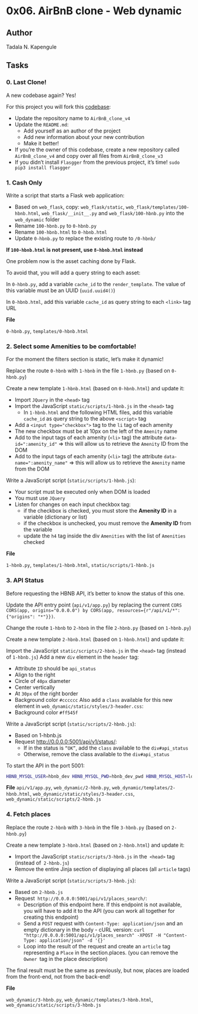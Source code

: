 # 0x06. AirBnB clone - Web dynamic

## Author
Tadala N. Kapengule

## Tasks

### 0. Last Clone!

A new codebase again? Yes!

For this project you will fork this [codebase](https://github.com/jzamora5/AirBnB_clone_v3):

- Update the repository name to ``AirBnB_clone_v4``
- Update the ``README.md``:
	- Add yourself as an author of the project
	- Add new information about your new contribution
	- Make it better!
- If you’re the owner of this codebase, create a new repository called ``AirBnB_clone_v4`` and copy over all files from ``AirBnB_clone_v3``
- If you didn’t install ``Flasgger`` from the previous project, it’s time! ``sudo pip3 install flasgger``

### 1. Cash Only

Write a script that starts a Flask web application:

- Based on ``web_flask``, copy: ``web_flask/static``, ``web_flask/templates/100-hbnb.html``, ``web_flask/__init__.py`` and ``web_flask/100-hbnb.py`` into the ``web_dynamic`` folder
- Rename ``100-hbnb.py`` to ``0-hbnb.py``
- Rename ``100-hbnb.html`` to ``0-hbnb.html``
- Update ``0-hbnb.py`` to replace the existing route to ``/0-hbnb/``

**If ``100-hbnb.html`` is not present, use ``8-hbnb.html`` instead**

One problem now is the asset caching done by Flask.

To avoid that, you will add a query string to each asset:

In ``0-hbnb.py``, add a variable ``cache_id`` to the ``render_template``. The value of this variable must be an UUID (``uuid.uuid4()``)

In ``0-hbnb.html``, add this variable ``cache_id`` as query string to each ``<link>`` tag URL

__File__

``0-hbnb.py``, ``templates/0-hbnb.html``

### 2. Select some Amenities to be comfortable!

For the moment the filters section is static, let’s make it dynamic!

Replace the route ``0-hbnb`` with ``1-hbnb`` in the file ``1-hbnb.py`` (based on ``0-hbnb.py``)

Create a new template ``1-hbnb.html`` (based on ``0-hbnb.html``) and update it:

-  Import ``JQuery`` in the ``<head>`` tag
-  Import the JavaScript ``static/scripts/1-hbnb.js`` in the ``<head>`` tag
	- In ``1-hbnb.html`` and the following HTML files, add this variable ``cache_id`` as query string to the above ``<script>`` tag
-  Add a ``<input type="checkbox">`` tag to the ``li`` tag of each amenity
-  The new checkbox must be at 10px on the left of the ``Amenity`` name
-  Add to the input tags of each amenity (``<li>`` tag) the attribute ``data-id=":amenity_id"`` => this will allow us to retrieve the ``Amenity`` ID from the DOM
-  Add to the input tags of each amenity (``<li>`` tag) the attribute ``data-name=":amenity_name"`` => this will allow us to retrieve the ``Amenity`` name from the DOM

Write a JavaScript script (``static/scripts/1-hbnb.js``):

-  Your script must be executed only when DOM is loaded
-  You must use ``JQuery``
-  Listen for changes on each input checkbox tag:
	- if the checkbox is checked, you must store the __Amenity ID__ in a variable (dictionary or list)
	- if the checkbox is unchecked, you must remove the __Amenity ID__ from the variable
	- update the ``h4`` tag inside the div ``Amenities`` with the list of ``Amenities`` checked

__File__

``1-hbnb.py``, ``templates/1-hbnb.html``, ``static/scripts/1-hbnb.js``

### 3. API Status

Before requesting the HBNB API, it’s better to know the status of this one.

Update the API entry point (`api/v1/app.py`) by replacing the current `CORS` ``CORS(app, origins="0.0.0.0") by CORS(app, resources={r"/api/v1/*": {"origins": "*"}})``.

Change the route ``1-hbnb`` to ``2-hbnb`` in the file ``2-hbnb.py`` (based on ``1-hbnb.py``)

Create a new template ``2-hbnb.html`` (based on ``1-hbnb.html``) and update it:

Import the JavaScript ``static/scripts/2-hbnb.js`` in the ``<head>`` tag (instead of ``1-hbnb.js``)
Add a new ``div`` element in the ``header`` tag:
- Attribute ``ID`` should be ``api_status``
- Align to the right
- Circle of `40px` diameter
- Center vertically
- At `30px` of the right border
- Background color `#cccccc`
Also add a `class` available for this new element in `web_dynamic/static/styles/3-header.css`:
- Background color ``#ff545f``

Write a JavaScript script (`static/scripts/2-hbnb.js`):

- Based on 1-hbnb.js
- Request http://0.0.0.0:5001/api/v1/status/:
	- If in the status is ``“OK”``, add the ``class`` available to the ``div#api_status``
	- Otherwise, remove the class available to the ``div#api_status``

To start the API in the port 5001:
```bash
HBNB_MYSQL_USER=hbnb_dev HBNB_MYSQL_PWD=hbnb_dev_pwd HBNB_MYSQL_HOST=localhost HBNB_MYSQL_DB=hbnb_dev_db HBNB_TYPE_STORAGE=db HBNB_API_PORT=5001 python3 -m api.v1.app
```

__File__
``api/v1/app.py``, ``web_dynamic/2-hbnb.py``, ``web_dynamic/templates/2-hbnb.html``, ``web_dynamic/static/styles/3-header.css``, ``web_dynamic/static/scripts/2-hbnb.js``

### 4. Fetch places

Replace the route ``2-hbnb`` with ``3-hbnb`` in the file ``3-hbnb.py`` (based on ``2-hbnb.py``)

Create a new template ``3-hbnb.html`` (based on ``2-hbnb.html``) and update it:

- Import the JavaScript ``static/scripts/3-hbnb.js`` in the`` <head>`` tag (instead of`` 2-hbnb.js``)
- Remove the entire Jinja section of displaying all places (all ``article`` tags)

Write a JavaScript script (``static/scripts/3-hbnb.js``):

- Based on ``2-hbnb.js``
- Request`` http://0.0.0.0:5001/api/v1/places_search/``:
    - Description of this endpoint here. If this endpoint is not available, you will have to add it to the API (you can work all together for creating this endpoint)
    - Send a ``POST`` request with ``Content-Type: application/json`` and an empty dictionary in the body - cURL version: ``curl "http://0.0.0.0:5001/api/v1/places_search" -XPOST -H "Content-Type: application/json" -d '{}'``
    - Loop into the result of the request and create an ``article`` tag representing a ``Place`` in the section.places. (you can remove the ``Owner ``tag in the place description)

The final result must be the same as previously, but now, places are loaded from the front-end, not from the back-end!

__File__

``web_dynamic/3-hbnb.py``, ``web_dynamic/templates/3-hbnb.html``, ``web_dynamic/static/scripts/3-hbnb.js``

### 